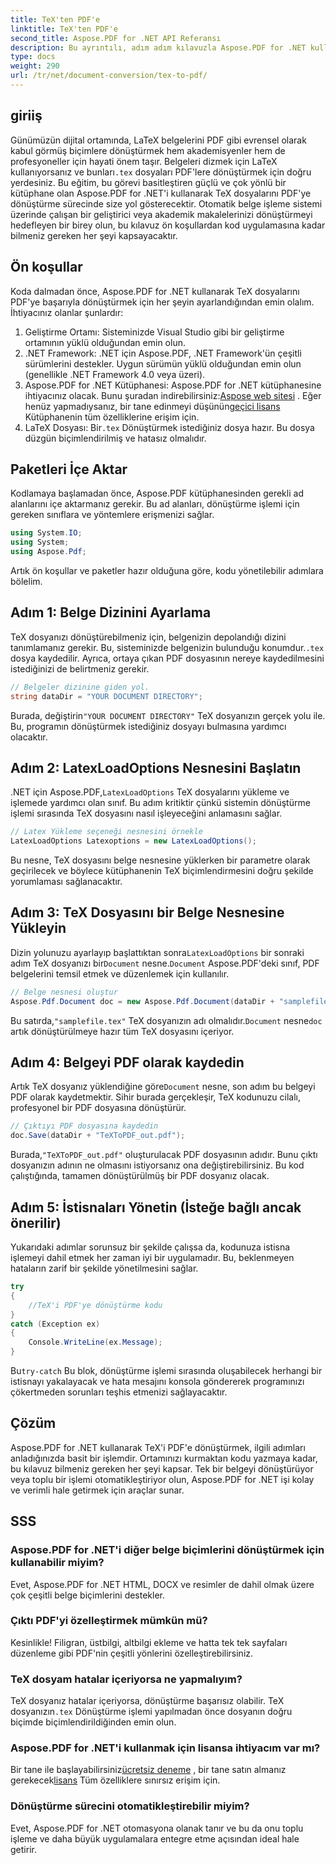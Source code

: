 ```yaml
---
title: TeX'ten PDF'e
linktitle: TeX'ten PDF'e
second_title: Aspose.PDF for .NET API Referansı
description: Bu ayrıntılı, adım adım kılavuzla Aspose.PDF for .NET kullanarak TeX'i PDF'ye nasıl dönüştüreceğinizi öğrenin. Geliştiriciler ve belge profesyonelleri için mükemmeldir.
type: docs
weight: 290
url: /tr/net/document-conversion/tex-to-pdf/
---
```

## giriiş

Günümüzün dijital ortamında, LaTeX belgelerini PDF gibi evrensel olarak kabul görmüş biçimlere dönüştürmek hem akademisyenler hem de profesyoneller için hayati önem taşır. Belgeleri dizmek için LaTeX kullanıyorsanız ve bunları`.tex` dosyaları PDF'lere dönüştürmek için doğru yerdesiniz. Bu eğitim, bu görevi basitleştiren güçlü ve çok yönlü bir kütüphane olan Aspose.PDF for .NET'i kullanarak TeX dosyalarını PDF'ye dönüştürme sürecinde size yol gösterecektir. Otomatik belge işleme sistemi üzerinde çalışan bir geliştirici veya akademik makalelerinizi dönüştürmeyi hedefleyen bir birey olun, bu kılavuz ön koşullardan kod uygulamasına kadar bilmeniz gereken her şeyi kapsayacaktır.

## Ön koşullar

Koda dalmadan önce, Aspose.PDF for .NET kullanarak TeX dosyalarını PDF'ye başarıyla dönüştürmek için her şeyin ayarlandığından emin olalım. İhtiyacınız olanlar şunlardır:

1. Geliştirme Ortamı: Sisteminizde Visual Studio gibi bir geliştirme ortamının yüklü olduğundan emin olun.
2. .NET Framework: .NET için Aspose.PDF, .NET Framework'ün çeşitli sürümlerini destekler. Uygun sürümün yüklü olduğundan emin olun (genellikle .NET Framework 4.0 veya üzeri).
3.  Aspose.PDF for .NET Kütüphanesi: Aspose.PDF for .NET kütüphanesine ihtiyacınız olacak. Bunu şuradan indirebilirsiniz:[Aspose web sitesi](https://releases.aspose.com/pdf/net/) . Eğer henüz yapmadıysanız, bir tane edinmeyi düşünün[geçici lisans](https://purchase.aspose.com/temporary-license/) Kütüphanenin tüm özelliklerine erişim için.
4.  LaTeX Dosyası: Bir`.tex` Dönüştürmek istediğiniz dosya hazır. Bu dosya düzgün biçimlendirilmiş ve hatasız olmalıdır.

## Paketleri İçe Aktar

Kodlamaya başlamadan önce, Aspose.PDF kütüphanesinden gerekli ad alanlarını içe aktarmanız gerekir. Bu ad alanları, dönüştürme işlemi için gereken sınıflara ve yöntemlere erişmenizi sağlar.

```csharp
using System.IO;
using System;
using Aspose.Pdf;
```

Artık ön koşullar ve paketler hazır olduğuna göre, kodu yönetilebilir adımlara bölelim.

## Adım 1: Belge Dizinini Ayarlama

TeX dosyanızı dönüştürebilmeniz için, belgenizin depolandığı dizini tanımlamanız gerekir. Bu, sisteminizde belgenizin bulunduğu konumdur.`.tex` dosya kaydedilir. Ayrıca, ortaya çıkan PDF dosyasının nereye kaydedilmesini istediğinizi de belirtmeniz gerekir.

```csharp
// Belgeler dizinine giden yol.
string dataDir = "YOUR DOCUMENT DIRECTORY";
```

 Burada, değiştirin`"YOUR DOCUMENT DIRECTORY"` TeX dosyanızın gerçek yolu ile. Bu, programın dönüştürmek istediğiniz dosyayı bulmasına yardımcı olacaktır.

## Adım 2: LatexLoadOptions Nesnesini Başlatın

 .NET için Aspose.PDF,`LatexLoadOptions` TeX dosyalarını yükleme ve işlemede yardımcı olan sınıf. Bu adım kritiktir çünkü sistemin dönüştürme işlemi sırasında TeX dosyasını nasıl işleyeceğini anlamasını sağlar.

```csharp
// Latex Yükleme seçeneği nesnesini örnekle
LatexLoadOptions Latexoptions = new LatexLoadOptions();
```

Bu nesne, TeX dosyasını belge nesnesine yüklerken bir parametre olarak geçirilecek ve böylece kütüphanenin TeX biçimlendirmesini doğru şekilde yorumlaması sağlanacaktır.

## Adım 3: TeX Dosyasını bir Belge Nesnesine Yükleyin

 Dizin yolunuzu ayarlayıp başlattıktan sonra`LatexLoadOptions` bir sonraki adım TeX dosyanızı bir`Document` nesne.`Document` Aspose.PDF'deki sınıf, PDF belgelerini temsil etmek ve düzenlemek için kullanılır. 

```csharp
// Belge nesnesi oluştur
Aspose.Pdf.Document doc = new Aspose.Pdf.Document(dataDir + "samplefile.tex", Latexoptions);
```

 Bu satırda,`"samplefile.tex"` TeX dosyanızın adı olmalıdır.`Document` nesne`doc` artık dönüştürülmeye hazır tüm TeX dosyasını içeriyor.

## Adım 4: Belgeyi PDF olarak kaydedin

 Artık TeX dosyanız yüklendiğine göre`Document` nesne, son adım bu belgeyi PDF olarak kaydetmektir. Sihir burada gerçekleşir, TeX kodunuzu cilalı, profesyonel bir PDF dosyasına dönüştürür.

```csharp
// Çıktıyı PDF dosyasına kaydedin
doc.Save(dataDir + "TeXToPDF_out.pdf");
```

 Burada,`"TeXToPDF_out.pdf"` oluşturulacak PDF dosyasının adıdır. Bunu çıktı dosyanızın adının ne olmasını istiyorsanız ona değiştirebilirsiniz. Bu kod çalıştığında, tamamen dönüştürülmüş bir PDF dosyanız olacak.

## Adım 5: İstisnaları Yönetin (İsteğe bağlı ancak önerilir)

Yukarıdaki adımlar sorunsuz bir şekilde çalışsa da, kodunuza istisna işlemeyi dahil etmek her zaman iyi bir uygulamadır. Bu, beklenmeyen hataların zarif bir şekilde yönetilmesini sağlar.

```csharp
try
{
    //TeX'i PDF'ye dönüştürme kodu
}
catch (Exception ex)
{
    Console.WriteLine(ex.Message);
}
```

 Bu`try-catch` Bu blok, dönüştürme işlemi sırasında oluşabilecek herhangi bir istisnayı yakalayacak ve hata mesajını konsola göndererek programınızı çökertmeden sorunları teşhis etmenizi sağlayacaktır.

## Çözüm

Aspose.PDF for .NET kullanarak TeX'i PDF'e dönüştürmek, ilgili adımları anladığınızda basit bir işlemdir. Ortamınızı kurmaktan kodu yazmaya kadar, bu kılavuz bilmeniz gereken her şeyi kapsar. Tek bir belgeyi dönüştürüyor veya toplu bir işlemi otomatikleştiriyor olun, Aspose.PDF for .NET işi kolay ve verimli hale getirmek için araçlar sunar.

## SSS

### Aspose.PDF for .NET'i diğer belge biçimlerini dönüştürmek için kullanabilir miyim?
Evet, Aspose.PDF for .NET HTML, DOCX ve resimler de dahil olmak üzere çok çeşitli belge biçimlerini destekler.

### Çıktı PDF'yi özelleştirmek mümkün mü?
Kesinlikle! Filigran, üstbilgi, altbilgi ekleme ve hatta tek tek sayfaları düzenleme gibi PDF'nin çeşitli yönlerini özelleştirebilirsiniz.

### TeX dosyam hatalar içeriyorsa ne yapmalıyım?
 TeX dosyanız hatalar içeriyorsa, dönüştürme başarısız olabilir. TeX dosyanızın`.tex` Dönüştürme işlemi yapılmadan önce dosyanın doğru biçimde biçimlendirildiğinden emin olun.

### Aspose.PDF for .NET'i kullanmak için lisansa ihtiyacım var mı?
 Bir tane ile başlayabilirsiniz[ücretsiz deneme](https://releases.aspose.com/) , bir tane satın almanız gerekecek[lisans](https://purchase.aspose.com/buy) Tüm özelliklere sınırsız erişim için.

### Dönüştürme sürecini otomatikleştirebilir miyim?
Evet, Aspose.PDF for .NET otomasyona olanak tanır ve bu da onu toplu işleme ve daha büyük uygulamalara entegre etme açısından ideal hale getirir.